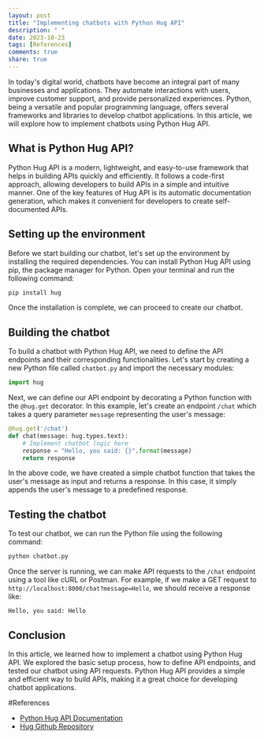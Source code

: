```yaml
---
layout: post
title: "Implementing chatbots with Python Hug API"
description: " "
date: 2023-10-23
tags: [References]
comments: true
share: true
---
```


In today's digital world, chatbots have become an integral part of many businesses and applications. They automate interactions with users, improve customer support, and provide personalized experiences. Python, being a versatile and popular programming language, offers several frameworks and libraries to develop chatbot applications. In this article, we will explore how to implement chatbots using Python Hug API.

## What is Python Hug API?

Python Hug API is a modern, lightweight, and easy-to-use framework that helps in building APIs quickly and efficiently. It follows a code-first approach, allowing developers to build APIs in a simple and intuitive manner. One of the key features of Hug API is its automatic documentation generation, which makes it convenient for developers to create self-documented APIs.

## Setting up the environment

Before we start building our chatbot, let's set up the environment by installing the required dependencies. You can install Python Hug API using pip, the package manager for Python. Open your terminal and run the following command:

```python
pip install hug
```

Once the installation is complete, we can proceed to create our chatbot.

## Building the chatbot

To build a chatbot with Python Hug API, we need to define the API endpoints and their corresponding functionalities. Let's start by creating a new Python file called `chatbot.py` and import the necessary modules:

```python
import hug
```

Next, we can define our API endpoint by decorating a Python function with the `@hug.get` decorator. In this example, let's create an endpoint `/chat` which takes a query parameter `message` representing the user's message:

```python
@hug.get('/chat')
def chat(message: hug.types.text):
    # Implement chatbot logic here
    response = "Hello, you said: {}".format(message)
    return response
```

In the above code, we have created a simple chatbot function that takes the user's message as input and returns a response. In this case, it simply appends the user's message to a predefined response.

## Testing the chatbot

To test our chatbot, we can run the Python file using the following command:

```python
python chatbot.py
```

Once the server is running, we can make API requests to the `/chat` endpoint using a tool like cURL or Postman. For example, if we make a GET request to `http://localhost:8000/chat?message=Hello`, we should receive a response like:

```
Hello, you said: Hello
```

## Conclusion

In this article, we learned how to implement a chatbot using Python Hug API. We explored the basic setup process, how to define API endpoints, and tested our chatbot using API requests. Python Hug API provides a simple and efficient way to build APIs, making it a great choice for developing chatbot applications.

#References

- [Python Hug API Documentation](https://www.hugapi.com/)
- [Hug Github Repository](https://github.com/hugapi/hug/)